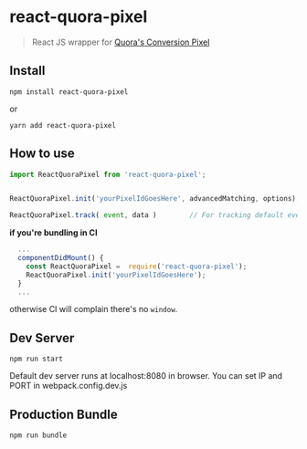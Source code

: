 # react-quora-pixel

> React JS wrapper for [Quora's Conversion Pixel](https://segment.com/docs/destinations/quora-conversion-pixel/)


## Install
```
npm install react-quora-pixel

```
or
```
yarn add react-quora-pixel

```

## How to use
```js
import ReactQuoraPixel from 'react-quora-pixel';


ReactQuoraPixel.init('yourPixelIdGoesHere', advancedMatching, options);

ReactQuoraPixel.track( event, data ) 		// For tracking default events, more info about events and data https://segment.com/docs/spec/track/
```
**if you're bundling in CI**
```js
  ...
  componentDidMount() {
    const ReactQuoraPixel =  require('react-quora-pixel');
    ReactQuoraPixel.init('yourPixelIdGoesHere');
  }
  ...
```
otherwise CI will complain there's no `window`.




## Dev Server
```
npm run start

```
Default dev server runs at localhost:8080 in browser.
You can set IP and PORT in webpack.config.dev.js

## Production Bundle
```
npm run bundle
```
